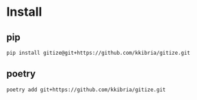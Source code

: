 # Install

## pip
```
pip install gitize@git+https://github.com/kkibria/gitize.git
```


## poetry
```
poetry add git+https://github.com/kkibria/gitize.git
```
